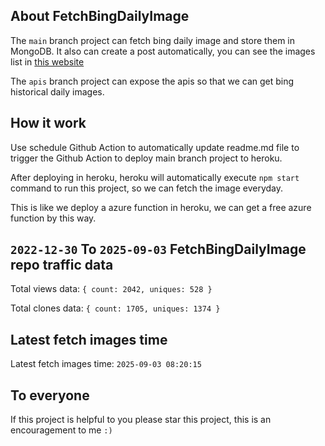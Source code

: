 ## About FetchBingDailyImage

The `main` branch project can fetch bing daily image and store them in MongoDB.
It also can create a post automatically, you can see the images list in [this website](https://oursalbum.netlify.app)

The `apis` branch project can expose the apis so that we can get bing historical daily images.

## How it work

Use schedule Github Action to automatically update readme.md file to trigger the Github Action to deploy main branch project to heroku.

After deploying in heroku, heroku will automatically execute `npm start` command to run this project, so we can fetch the image everyday.

This is like we deploy a azure function in heroku, we can get a free azure function by this way.

## `2022-12-30` To `2025-09-03` FetchBingDailyImage repo traffic data

Total views data: `{ count: 2042, uniques: 528 }`

Total clones data: `{ count: 1705, uniques: 1374 }`

## Latest fetch images time

Latest fetch images time: `2025-09-03 08:20:15`

## To everyone

If this project is helpful to you please star this project, this is an encouragement to me `:)`



